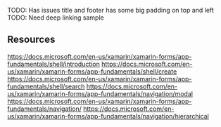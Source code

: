 ﻿
TODO: Has issues title and footer has some big padding on top and left
TODO: Need deep linking sample

## Resources
https://docs.microsoft.com/en-us/xamarin/xamarin-forms/app-fundamentals/shell/introduction
https://docs.microsoft.com/en-us/xamarin/xamarin-forms/app-fundamentals/shell/create
https://docs.microsoft.com/en-us/xamarin/xamarin-forms/app-fundamentals/shell/search
https://docs.microsoft.com/en-us/xamarin/xamarin-forms/app-fundamentals/navigation/modal
https://docs.microsoft.com/en-us/xamarin/xamarin-forms/app-fundamentals/navigation/
https://docs.microsoft.com/en-us/xamarin/xamarin-forms/app-fundamentals/navigation/hierarchical
